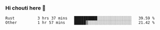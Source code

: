 ### Hi chouti here 👋


<!--START_SECTION:waka-->

```text
Rust          3 hrs 37 mins   ██████████░░░░░░░░░░░░░░░   39.59 %
Other         1 hr 57 mins    █████▒░░░░░░░░░░░░░░░░░░░   21.42 %
```

<!--END_SECTION:waka-->

<!--
**l0nl1f3/l0nl1f3** is a ✨ _special_ ✨ repository because its `README.md` (this file) appears on your GitHub profile.

Here are some ideas to get you started:

- 🔭 I’m currently working on ...
- 🌱 I’m currently learning ...
- 👯 I’m looking to collaborate on ...
- 🤔 I’m looking for help with ...
- 💬 Ask me about ...
- 📫 How to reach me: ...
- 😄 Pronouns: ...
- ⚡ Fun fact: ...
-->
